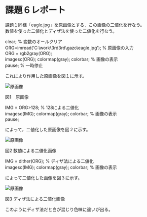 ﻿# 課題６レポート

課題１同様「eagle.jpg」を原画像とする．この画像の二値化を行なう。  
数値を使った二値化とディザ法を使った二値化を行なう。


clear; % 変数のオールクリア  
ORG=imread('C:\work\3rd3rd\gazo\eagle.jpg'); % 原画像の入力  
ORG = rgb2gray(ORG);  
imagesc(ORG); colormap(gray); colorbar; % 画像の表示  
pause; % 一時停止  

これにより作用した原画像を図１に示す。


![原画像](https://github.com/taniguchi-takumi/gazousyorikougaku/blob/master/image/kadai6_1.png?raw=true)

図1　原画像

IMG = ORG>128; % 128による二値化  
imagesc(IMG); colormap(gray); colorbar; % 画像の表示  
pause;  

によって，二値化した原画像を図２に示す。



![原画像](https://github.com/taniguchi-takumi/gazousyorikougaku/blob/master/image/kadai6_2.png?raw=true)  


図2 数値による二値化画像


IMG = dither(ORG); % ディザ法による二値化  
imagesc(IMG); colormap(gray); colorbar; % 画像の表示  

によって二値化した画像を図３に示す。



![原画像](https://github.com/taniguchi-takumi/gazousyorikougaku/blob/master/image/kadai6_3.png?raw=true)  


図3 ディザ法による二値化画像

このようにディザ法だと白が混じり色味に違いが出る。
